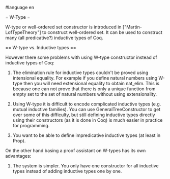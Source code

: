 #language en

= W-Type =

W-type or well-ordered set constructor is introduced in ["Martin-LofTypeTheory"] to construct well-ordered set. It can be used to construct many (all predicative?) inductive types of Coq.  

== W-type vs. Inductive types ==

However there some problems with using W-type constructor instead of inductive types of Coq:

 1. The elimination rule for inductive types couldn't be proved using intensional equality. For example if you define natural numbers using W-type then you will need extensional equality to obtain nat_elim. This is because one can not prove that there is only a unique function from empty set to the set of natural numbers without using extensionality.

 1. Using W-type it is difficult to encode complicated inductive types (e.g. mutual inductive families). You can use GeneralTreeConstructor to get over some of this difficulty, but still defining inductive types directly using their constructors (as it is done in Coq) is much easier in practice for programming. 

 1. You want to be able to define impredicative inductive types (at least in Prop). 

On the other hand basing a proof assistant on W-types has its own advantages:

 1. The system is simpler. You only have one constructor for all inductive types instead of adding inductive types one by one.  
